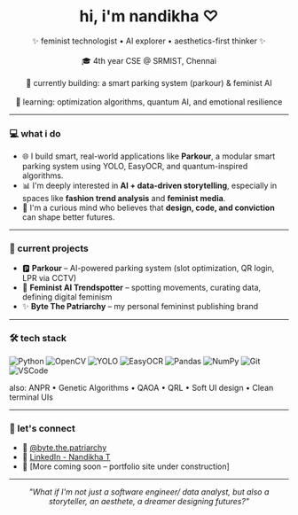 
<h1 align="center">hi, i'm nandikha ♡</h1>
<p align="center">
    ✨ feminist technologist • AI explorer • aesthetics-first thinker ✨  
    <br><br>
    🎓 4th year CSE @ SRMIST, Chennai  
      <br><br>
    🔭 currently building: a smart parking system (parkour) & feminist AI 
      <br><br>
    🌱 learning: optimization algorithms, quantum AI, and emotional resilience  
</p>

---

### 💻 what i do
- 🌐 I build smart, real-world applications like **Parkour**, a modular smart parking system using YOLO, EasyOCR, and quantum-inspired algorithms.
- 📊 I'm deeply interested in **AI + data-driven storytelling**, especially in spaces like **fashion trend analysis** and **feminist media**.
- 🧠 I'm a curious mind who believes that **design, code, and conviction** can shape better futures.

---

### 🚧 current projects
- 🅿️ **Parkour** – AI-powered parking system (slot optimization, QR login, LPR via CCTV)  
- 🧠 **Feminist AI Trendspotter** – spotting movements, curating data, defining digital feminism  
- ✨ **Byte The Patriarchy** – my personal femininst publishing brand  

---

### 🛠 tech stack
![Python](https://img.shields.io/badge/-Python-333?style=flat-square&logo=python)
![OpenCV](https://img.shields.io/badge/-OpenCV-333?style=flat-square&logo=opencv)
![YOLO](https://img.shields.io/badge/-YOLO-333?style=flat-square&logo=yolov5)
![EasyOCR](https://img.shields.io/badge/-EasyOCR-333?style=flat-square)
![Pandas](https://img.shields.io/badge/-Pandas-333?style=flat-square&logo=pandas)
![NumPy](https://img.shields.io/badge/-NumPy-333?style=flat-square&logo=numpy)
![Git](https://img.shields.io/badge/-Git-333?style=flat-square&logo=git)
![VSCode](https://img.shields.io/badge/-VSCode-333?style=flat-square&logo=visualstudiocode)

also: ANPR • Genetic Algorithms • QAOA • QRL • Soft UI design • Clean terminal UIs

---

### 🌸 let's connect
- 📸 [@byte.the.patriarchy](https://instagram.com/byte.the.patriarchy)
- 💼 [LinkedIn - Nandikha T](https://www.linkedin.com/in/nandikha-t-609503283)
- 📝 [More coming soon – portfolio site under construction]

---

<p align="center"><i>"What if I'm not just a software engineer/ data analyst, but also a storyteller, an aesthete, a dreamer designing futures?"</i></p>
